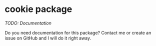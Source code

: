 # cookie package

*TODO: Documentation*

Do you need documentation for this package? Contact me or create an issue on GitHub and I will do it right away. 
